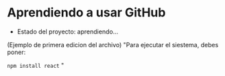 <h1>Aprendiendo a usar GitHub</h1>

- Estado del proyecto: aprendiendo...

(Ejemplo de primera edicion del archivo) "Para ejecutar el siestema, debes poner:

```npm install react``` "
